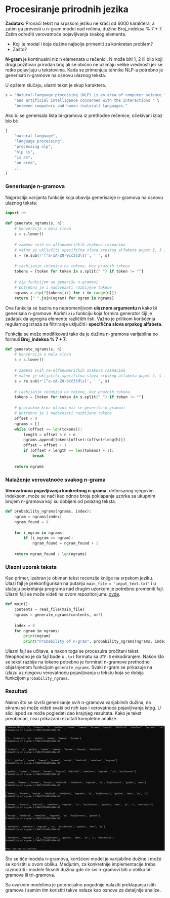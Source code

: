 # Procesiranje prirodnih jezika

**Zadatak:**
Pronaći tekst na srpskom jeziku ne kraći od 6000 karaktera, a zatim ga prevesti u n-gram model nad rečima, dužine Broj_indeksa % 7 + 7. Zatim odrediti verovatnoće pojavljivanja svakog elementa.

- Koji je model i koje dužine najbolje primeniti za konkretan problem?
- Zašto?

**N-gram** je kontinualni niz n elemenata u rečenici. N može biti 1, 2 ili bilo koji drugi pozitivan prirodan broj ali se obično ne uzimaju velike vrednosti jer se retko pojavljuju u tekstovima. Kada se primenjuju tehnike NLP-a potrebno je generisati n-gramove na osnovu ulaznog teksta.

U opštem slučaju, ulazni tekst je skup karaktera.

```python
s = "Natural-language processing (NLP) is an area of computer science " \
    "and artificial intelligence concerned with the interactions " \
    "between computers and human (natural) languages."
```

Ako bi se generisala lista bi-gramova iz prethodne rečenice, očekivani izlaz bio bi:

```python
[
    "natural language",
    "language processing",
    "processing nlp",
    "nlp is",
    "is an",
    "an area",
    ...
]
```

### Generisanje n-gramova

Najprostija varijanta funkcije koja obavlja generisanje n-gramova na osnovu ulaznog teksta:

```python
import re

def generate_ngrams(s, n):
    # konverzija u mala slova
    s = s.lower()
    
    # zamena svih ne-alfanumeričkih znakova razmacima
    # važno je uključiti specifična slova srpskog alfabeta poput ž, š i sličih
    s = re.sub(r'[^a-zA-Z0-9ćčžšđ\s]', ' ', s)
    
    # razbijanje rečenica na tokene, bez praznih tokena
    tokens = [token for token in s.split(" ") if token != ""]
    
    # zip funkcijom se generišu n-gramovi
    # potrebno je i nadovezati razbijene tokene
    ngrams = zip(*[tokens[i:] for i in range(n)])
    return [" ".join(ngram) for ngram in ngrams]
```

Ova funkcija se bazira na nepromenljivom **ulaznom argumentu n** kako bi generisala n-gramove. Koristi `zip` funkciju koja formira generator čiji je zadatak da agregira elemente različitih listi. Važno je prilikom korišćenja regularnog izraza za filtriranje uključiti i **specifična slova srpskog alfabeta**.

Funkcija se može modifikovati tako da je dužina n-gramova varijabilna po formuli **Broj_indeksa % 7 + 7**.

```python
def generate_ngrams(s, n):
    # konverzija u mala slova
    s = s.lower()
    
    # zamena svih ne-alfanumeričkih znakova razmacima
    # važno je uključiti specifična slova srpskog alfabeta poput ž, š i sličih
    s = re.sub(r'[^a-zA-Z0-9ćčžšđ\s]', ' ', s)
    
    # razbijanje rečenica na tokene, bez praznih tokena
    tokens = [token for token in s.split(" ") if token != ""]
    
    # prolaskom kroz ulazni niz se generišu n-gramovi
    # potrebno je i nadovezati razbijene tokene
    offset = 0
    ngrams = []
    while (offset <= len(tokens)):
        length = offset % n + n
        ngrams.append(tokens[offset:(offset+length)])
        offset = offset + 1
        if (offset + length == len(tokens) + 1):
            break

    return ngrams
```

### Nalaženje verovatnoće svakog n-grama

**Verovatnoća pojavljivanja konkretnog n-grama**, definisanog njegovim indeksom, može se naći kao odnos broja poklapanja uzorka sa ukupnim brojem n-gramova koji su dobijeni od polazng teksta. 

```python
def probability_ngrams(ngrams, index):
    ngram = ngrams[index]
    ngram_found = 0

    for i_ngram in ngrams:
        if (i_ngram == ngram):
            ngram_found = ngram_found + 1

    return ngram_found / len(ngrams)
```

### Ulazni uzorak teksta

Kao primer, izabran je obiman tekst recenzije knjige na srpskom jeziku. Ulazi fajl je prekonfigurisan na putanju `main_file = 'input_text.txt'` i u slučaju pokretanja programa nad drugim uzorkom je potrebno promeniti fajl. Ulazni fajl se može videti na ovom repozitorijumu [ovde](https://github.com/dusandjovanovic/natural-language-processing-python/blob/master/natural-language-processing-python/input_text.txt).

```python
def main():
    contents = read_file(main_file)
    ngrams = generate_ngrams(contents, n=7)

    index = 0
    for ngram in ngrams:
        print(ngram)
        print("Probability of n-gram", probability_ngrams(ngrams, index))
```

Ulazni fajl se učitava, a nakon toga se procesuira pročitani tekst. Neophodno je da fajl bude u `.txt` formatu sa `UTF-8` enkodiranjem. Nakon što se tekst razbije na tokene potrebno je formirati n-gramove prethodno objašnjenom funkcijom `generate_ngrams`. Svaki n-gram se prikazuje na izlazu uz njegovu verovatnoću pojavljivanja u tekstu koja se dobija funkcijom `probability_ngrams`.

### Rezultati

Nakon što se izvrši generisanje svih n-gramova varijabilnih dužina, na ekranu se može videti svaki od njih kao i verovatnoća pojavljivanja istog. U slici ispod se može pogledati deo krajnjeg rezultata. Kako je tekst preobiman, nisu prikazani rezultati kompletne analize.

![alt text][screenshot_end]

[screenshot_end]: meta/screenshot_end.png

Što se tiče modela n-gramova, korišćeni model je varijabilne dužine i može se koristiti u ovom obliku. Medjutim, za konkretnije implementacije treba razmotriti i modele fiksnih dužina gde će svi n-gramovi biti u obliku bi-gramova ili tri-gramova.

Sa ovakvim modelima je potencijalno pogodnije nalaziti preklapanja istih gramova i samim tim koristiti takve nalaze kao osnove za detaljnije analize.
